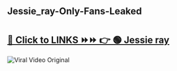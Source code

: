 
 ## Jessie_ray-Only-Fans-Leaked

# <h2><a href="https://clipsfans.com/Jessie_ray&ref=git">🔗 Click to LINKS ⏩⏩ 👉 🟢 Jessie ray </a></h2>

<a href="https://clipsfans.com/Jessie_ray&ref=git" rel="nofollow" data-target="animated-image.originalLink"><img src="https://i.ibb.co.com/xMMVF88/686577567.gif" alt="Viral Video Original" style="max-width: 100%; display: inline-block;" data-target="animated-image.originalImage"></a>
